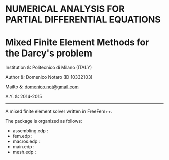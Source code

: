 # NUMERICAL ANALYSIS FOR PARTIAL DIFFERENTIAL EQUATIONS 
# Mixed Finite Element Methods for the Darcy's problem 
Institution &: Politecnico di Milano (ITALY)

Author &: Domenico Notaro (ID 10332103)

Mailto &: <domenico.not@gmail.com>

A.Y.   &: 2014-2015

-------------------------------------------------------

A mixed finite element solver written in FreeFem++.

The package is organized as follows:

- assembling.edp :
- fem.edp        :
- macros.edp     :
- main.edp       :
- mesh.edp       :
